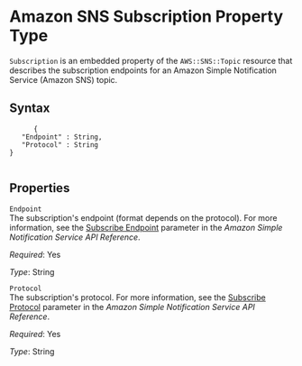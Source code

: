 Amazon SNS Subscription Property Type
=====================================

`Subscription` is an embedded property of the `AWS::SNS::Topic` resource that describes the subscription endpoints for an Amazon Simple Notification Service (Amazon SNS) topic.

Syntax
------

``` {.programlisting}
      {
   "Endpoint" : String,
   "Protocol" : String
}
    
```

Properties
----------

 `Endpoint`   
The subscription's endpoint (format depends on the protocol). For more information, see the [Subscribe Endpoint](http://docs.aws.amazon.com/sns/latest/api/API_Subscribe.html) parameter in the *Amazon Simple Notification Service API Reference*.

*Required*: Yes

*Type*: String

 `Protocol`   
The subscription's protocol. For more information, see the [Subscribe Protocol](http://docs.aws.amazon.com/sns/latest/api/API_Subscribe.html) parameter in the *Amazon Simple Notification Service API Reference*.

*Required*: Yes

*Type*: String


